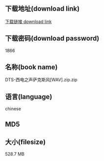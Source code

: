 ## 下载地址(download link)
[下载链接 download link](https://voluble-croquembouche-d321dc.netlify.app/?s=DTS-%E8%A5%BF%E7%94%B5%E4%B9%8B%E5%A3%B0%E8%90%A8%E5%85%8B%E6%96%AF%E9%A3%8E%5BWAV%5D.zip)

## 下载密码(download password)
1866

## 名称(book name)
DTS-西电之声萨克斯风[WAV].zip.zip

## 语言(language)
chinese

## MD5


## 大小(filesize)
528.7 MB
